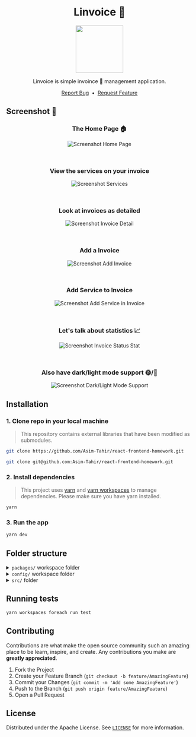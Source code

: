 <h1 align="center">Linvoice 📃</h1>
<p align="center">
  <img width="128px" src=""/>
</p>
<p align="center">
  Linvoice is simple invoince 📃 management application.
</p>
<p align="center">
  <a href="https://github.com/Asim-Tahir/linvoice/issues/new?assignees=&labels=Bug&title=">Report Bug</a>
  &nbsp;•&nbsp;
  <a href="https://github.com/Asim-Tahir/linvoice/issues/new?assignees=&labels=Feature&title=">Request Feature</a>
</p>

## Screenshot 👀

<h3 align="center">The Home Page 🏠</h4>
<p align="center">
  <img src="https://user-images.githubusercontent.com/29407019/134180687-80917af2-6e65-423b-92b8-9e4f5c7c5d1f.png" alt="Screenshot Home Page" title="Screenshot Home Page"/>
</p>

<br/>

<h3 align="center">View the services on your invoice</h3>
<p align="center">
  <img src="https://user-images.githubusercontent.com/29407019/134181876-636a4cc9-23f7-4e48-92bc-08c195ed5734.png" alt="Screenshot Services" title="Screenshot Services"/>
</p>

<br/>
  
<h3 align="center">Look at invoices as detailed</h3>
<p align="center">
  <img src="https://user-images.githubusercontent.com/29407019/134182106-76a4cef4-542f-4b12-8f62-733b5b4b0004.png" alt="Screenshot Invoice Detail" title="Screenshot Invoice Detail"/>
</p>

<br/>

<h3 align="center">Add a Invoice</h3>
<p align="center">
  <img src="https://user-images.githubusercontent.com/29407019/134182176-147db2a4-36be-4e97-aa7f-aafed07e3184.png" alt="Screenshot Add Invoice" title="Screenshot Add Invoice">
</p>

<br/>

<h3 align="center">Add Service to Invoice</h3>
<p align="center">
  <img src="https://user-images.githubusercontent.com/29407019/134182225-daf02250-6572-4f7b-97bd-6517f3a550a3.png" alt="Screenshot Add Service in Invoice" title="Screenshot Add Service in Invoice"/>
</p>

<br/>

<h3 align="center">Let's talk about statistics 📈</h3>
<p align="center">
  <img src="https://user-images.githubusercontent.com/29407019/134182366-15b497da-52bb-4c3b-be44-dffe024f428a.png" alt="Screenshot Invoice Status Stat" title="Screenshot Invoice Status Stat"/>
</p>

<br/>

<h3 align="center">Also have dark/light mode support 🌞/🌚</h3>
<p align="center">
  <img src="https://user-images.githubusercontent.com/29407019/134182526-7644f8da-b4e6-44be-bd5c-e8d5acb6ce72.png" alt="Screenshot Dark/Light Mode Support" title="Screenshot Dark/Light Mode Support"/>
</p>

## Installation

### 1. Clone repo in your local machine

> This repository contains external libraries that have been modified as submodules.

```bash
git clone https://github.com/Asim-Tahir/react-frontend-homework.git
```

```bash
git clone git@github.com:Asim-Tahir/react-frontend-homework.git
```

### 2. Install dependencies

> This project uses [yarn](https://yarnpkg.com/en/) and [yarn workspaces](https://yarnpkg.com/features/workspaces) to manage dependencies. Please make sure you have yarn installed.

```bash
yarn
```

### 3. Run the app

```bash
yarn dev
```

## Folder structure

<details>
  <summary><code>packages/</code> workspace folder</summary><br>

This folder contains all the packages that are used in the application.

  <details>
    <summary>
      <code>assets/</code> folder
    </summary><br>

├───assets
│ ├───images
│ └───styles

This folder contains all the images and core tailwindcss styles.

  </details>

  <details>
    <summary>
      <code>components/</code> folder
    </summary><br>

This folder contains all the components that are used in the application.

├───components
│ ├───atoms
│ │ └───a11y
│ ├───molecules
│ │ ├───cards
│ │ ├───chart
│ │ └───dashboard
│ │ └───invoice
│ │ └───table
│ ├───organisms
│ │ ├───dashboard
│ │ │ ├───invoices
│ │ │ │ └───table
│ │ │ └───services
│ │ │ └───table
│ │ └───sidebar
│ ├───pages
│ │ ├───account
│ │ └───dashboard
│ │ └───invoices
│ ├───styled
│ │ ├───atoms
│ │ │ └───typography
│ │ ├───molecules
│ │ ├───organisms
│ │ ├───pages
│ │ └───templates
│ └───templates
│ └───dashboard

  </details>

  <details>
    <summary>
      <code>context/</code> folder
    </summary><br>

This folder contains all the custom react context that are used in the application.

├───context
│ └───tests

  </details>

  <details>
    <summary>
      <code>hooks/</code> folder
    </summary><br>

This folder contains all the custom react hooks that are used in the application.

├───hooks
│ └───store

  </details>

  <details>
    <summary><code>icon/</code> folder</summary><br/>

This folder contains all the icons and Icon component that are used in the application.

├───icon
│ ├───icons
│ │ ├───account
│ │ ├───brand
│ │ ├───filled
│ │ └───outline
│ ├───types
│ └───Icon.tsx <- Icon component

  </details>

  <details>
    <summary>
      <code>router/</code> folder
    </summary><br>

This folder contains all routes and route component that are used in the application.

├───router
│ ├───routes
│ ├───types
| └───index.tsx <- Router component

  </details>

  <details>
    <summary>
      <code>store/</code> folder
    </summary><br>

This folder contains redux & redux-toolkit store that are used in the application. And tests for store.

├───store
│ ├───tests
│ │ ├───invoices
│ │ └───services
│ └───types

  </details>

  <details>
    <summary><code>utils/</code> folder</summary><br>
    └───utils

This folder contains all the utils function that are used in the application.

  </details>

  <details>
    <summary>
      `other` folders
    </summary><br>

This folders contains all the other files that are used in the application.

`types` folder contain global typescript types.
`email` folder contain email templates are used for sending emails.

├───types
├───email
│ └───templates

  </details>
</details>

<details>
  <summary>
    <code>config/</code> workspace folder
  </summary><br>

This folder contains all the configuration files for the application.

├───eslint-config
├───jest-config
│ ├───preset
│ │ ├───babel-jest
│ │ ├───ts-jest
│ │ └───vite
│ └───transformer
├───stylelint-config
└───tsconfig

</details>

<details>
  <summary><code>src/</code> folder</summary><br>
  This folder contains core application files. And this files is start point for application.
</details>

## Running tests

```bash
yarn workspaces foreach run test
```

## Contributing

Contributions are what make the open source community such an amazing place to be learn, inspire, and create. Any contributions you make are **greatly appreciated**.

1. Fork the Project
2. Create your Feature Branch (`git checkout -b feature/AmazingFeature`)
3. Commit your Changes (`git commit -m 'Add some AmazingFeature'`)
4. Push to the Branch (`git push origin feature/AmazingFeature`)
5. Open a Pull Request

## License

Distributed under the Apache License. See [`LICENSE`](LICENSE) for more information.
